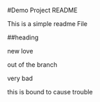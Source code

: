 #Demo Project README

This is a simple readme File

##heading

new love

out of the branch

very bad

this is bound to cause trouble